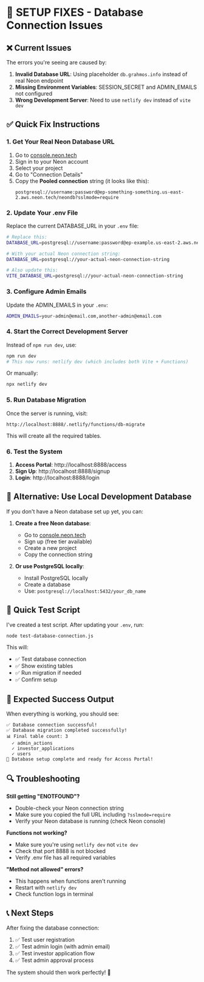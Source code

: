 # 🚨 SETUP FIXES - Database Connection Issues

## ❌ Current Issues

The errors you're seeing are caused by:

1. **Invalid Database URL**: Using placeholder `db.grahmos.info` instead of real Neon endpoint
2. **Missing Environment Variables**: SESSION_SECRET and ADMIN_EMAILS not configured
3. **Wrong Development Server**: Need to use `netlify dev` instead of `vite dev`

## ✅ Quick Fix Instructions

### 1. Get Your Real Neon Database URL

1. Go to [console.neon.tech](https://console.neon.tech)
2. Sign in to your Neon account
3. Select your project
4. Go to "Connection Details"
5. Copy the **Pooled connection** string (it looks like this):
   ```
   postgresql://username:password@ep-something-something.us-east-2.aws.neon.tech/neondb?sslmode=require
   ```

### 2. Update Your .env File

Replace the current DATABASE_URL in your `.env` file:

```bash
# Replace this:
DATABASE_URL=postgresql://username:password@ep-example.us-east-2.aws.neon.tech/neondb?sslmode=require

# With your actual Neon connection string:
DATABASE_URL=postgresql://your-actual-neon-connection-string

# Also update this:
VITE_DATABASE_URL=postgresql://your-actual-neon-connection-string
```

### 3. Configure Admin Emails

Update the ADMIN_EMAILS in your `.env`:
```bash
ADMIN_EMAILS=your-admin@email.com,another-admin@email.com
```

### 4. Start the Correct Development Server

Instead of `npm run dev`, use:
```bash
npm run dev
# This now runs: netlify dev (which includes both Vite + Functions)
```

Or manually:
```bash
npx netlify dev
```

### 5. Run Database Migration

Once the server is running, visit:
```
http://localhost:8888/.netlify/functions/db-migrate
```

This will create all the required tables.

### 6. Test the System

1. **Access Portal**: http://localhost:8888/access
2. **Sign Up**: http://localhost:8888/signup
3. **Login**: http://localhost:8888/login

## 🔧 Alternative: Use Local Development Database

If you don't have a Neon database set up yet, you can:

1. **Create a free Neon database**:
   - Go to [console.neon.tech](https://console.neon.tech)
   - Sign up (free tier available)
   - Create a new project
   - Copy the connection string

2. **Or use PostgreSQL locally**:
   - Install PostgreSQL locally
   - Create a database
   - Use: `postgresql://localhost:5432/your_db_name`

## 🧪 Quick Test Script

I've created a test script. After updating your `.env`, run:

```bash
node test-database-connection.js
```

This will:
- ✅ Test database connection
- ✅ Show existing tables
- ✅ Run migration if needed
- ✅ Confirm setup

## 🎯 Expected Success Output

When everything is working, you should see:

```
✅ Database connection successful!
✅ Database migration completed successfully!
📊 Final table count: 3
  ✓ admin_actions
  ✓ investor_applications  
  ✓ users
🎉 Database setup complete and ready for Access Portal!
```

## 🔍 Troubleshooting

**Still getting "ENOTFOUND"?**
- Double-check your Neon connection string
- Make sure you copied the full URL including `?sslmode=require`
- Verify your Neon database is running (check Neon console)

**Functions not working?**
- Make sure you're using `netlify dev` not `vite dev`
- Check that port 8888 is not blocked
- Verify .env file has all required variables

**"Method not allowed" errors?**
- This happens when functions aren't running
- Restart with `netlify dev`
- Check function logs in terminal

## 📞 Next Steps

After fixing the database connection:

1. ✅ Test user registration
2. ✅ Test admin login (with admin email)
3. ✅ Test investor application flow
4. ✅ Test admin approval process

The system should then work perfectly! 🎉

